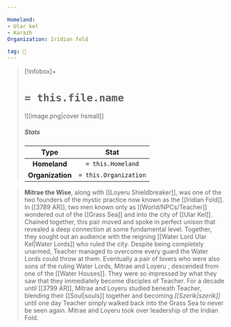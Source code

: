 ```yaml
---

Homeland:
- Ular kel
- Karazh
Organization: Iridian fold

tag: 👤️
---
```


> [!infobox]+
> #  `= this.file.name`
> ![[image.png|cover hsmall]]
> ##### Stats
> Type | Stat |
> :---: |:---:|
> **Homeland** | `= this.Homeland` |
> **Organization** | `= this.Organization` |



> **Mitrae the Wise**, along with [[Loyeru Shieldbreaker]], was one of the two founders of the mystic practice now known as the [[Iridian Fold]]. In [[3789 AR]], two men known only as [[World/NPCs/Teacher]] wondered out of the [[Grass Sea]] and into the city of [[Ular Kel]]. Chained together, this pair moved and spoke in perfect unison that revealed a deep connection at some fundamental level. Together, they sought out an audience with the reigning [[Water Lord Ular Kel|Water Lords]] who ruled the city. Despite being completely unarmed, Teacher managed to overcome every guard the Water Lords could throw at them. Eventually a pair of lovers who were also sons of the ruling Water Lords, Mitrae and Loyeru , descended from one of the [[Water Houses]]. They were so impressed by what they saw that they immediately become disciples of Teacher. For a decade until [[3799 AR]], Mitrae and Loyeru studied beneath Teacher, blending their [[Soul|souls]] together and becoming *[[Szerik|szerik]]* until one day Teacher simply walked back into the Grass Sea to never be seen again. Mitrae and Loyeru took over leadership of the Iridian Fold.









